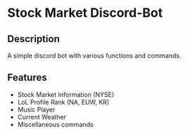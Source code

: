 # Stock Market Discord-Bot

## Description

A simple discord bot with various functions and commands.

## Features

* Stock Market Information (NYSE)
* LoL Profile Rank (NA, EUW, KR)
* Music Player
* Current Weather
* Miscellaneous commands
